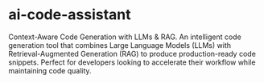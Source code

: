 # ai-code-assistant
Context-Aware Code Generation with LLMs &amp; RAG. An intelligent code generation tool that combines Large Language Models (LLMs) with Retrieval-Augmented Generation (RAG) to produce production-ready code snippets. Perfect for developers looking to accelerate their workflow while maintaining code quality.
